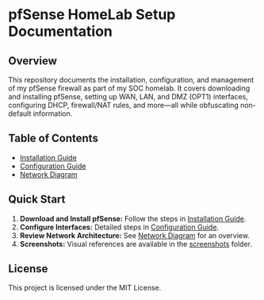 # pfSense HomeLab Setup Documentation

## Overview
This repository documents the installation, configuration, and management of my pfSense firewall as part of my SOC homelab. It covers downloading and installing pfSense, setting up WAN, LAN, and DMZ (OPT1) interfaces, configuring DHCP, firewall/NAT rules, and more—all while obfuscating non-default information.

## Table of Contents
- [Installation Guide](./Installation-guide.md)
- [Configuration Guide](./configuration-guide.md)
- [Network Diagram](./network-diagram.md)

## Quick Start
1. **Download and Install pfSense:** Follow the steps in [Installation Guide](./Installation-guide.md).
2. **Configure Interfaces:** Detailed steps in [Configuration Guide](./configuration-guide.md).
3. **Review Network Architecture:** See [Network Diagram](./network-diagram.md) for an overview.
4. **Screenshots:** Visual references are available in the [screenshots](./screenshots/) folder.

## License
This project is licensed under the MIT License.
